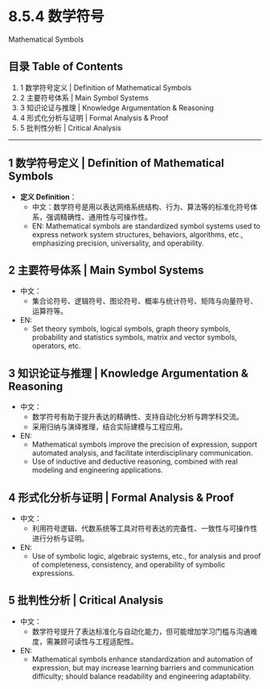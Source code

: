 # 8.5.4 数学符号
Mathematical Symbols

## 目录 Table of Contents
1. 1 数学符号定义 | Definition of Mathematical Symbols
2. 2 主要符号体系 | Main Symbol Systems
3. 3 知识论证与推理 | Knowledge Argumentation & Reasoning
4. 4 形式化分析与证明 | Formal Analysis & Proof
5. 5 批判性分析 | Critical Analysis

---

## 1 数学符号定义 | Definition of Mathematical Symbols
- **定义 Definition**：
  - 中文：数学符号是用以表达网络系统结构、行为、算法等的标准化符号体系，强调精确性、通用性与可操作性。
  - EN: Mathematical symbols are standardized symbol systems used to express network system structures, behaviors, algorithms, etc., emphasizing precision, universality, and operability.

## 2 主要符号体系 | Main Symbol Systems
- 中文：
  - 集合论符号、逻辑符号、图论符号、概率与统计符号、矩阵与向量符号、运算符等。
- EN:
  - Set theory symbols, logical symbols, graph theory symbols, probability and statistics symbols, matrix and vector symbols, operators, etc.

## 3 知识论证与推理 | Knowledge Argumentation & Reasoning
- 中文：
  - 数学符号有助于提升表达的精确性、支持自动化分析与跨学科交流。
  - 采用归纳与演绎推理，结合实际建模与工程应用。
- EN:
  - Mathematical symbols improve the precision of expression, support automated analysis, and facilitate interdisciplinary communication.
  - Use of inductive and deductive reasoning, combined with real modeling and engineering applications.

## 4 形式化分析与证明 | Formal Analysis & Proof
- 中文：
  - 利用符号逻辑、代数系统等工具对符号表达的完备性、一致性与可操作性进行分析与证明。
- EN:
  - Use of symbolic logic, algebraic systems, etc., for analysis and proof of completeness, consistency, and operability of symbolic expressions.

## 5 批判性分析 | Critical Analysis
- 中文：
  - 数学符号提升了表达标准化与自动化能力，但可能增加学习门槛与沟通难度，需兼顾可读性与工程适配性。
- EN:
  - Mathematical symbols enhance standardization and automation of expression, but may increase learning barriers and communication difficulty; should balance readability and engineering adaptability.
